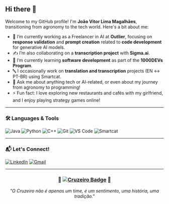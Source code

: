 ## Hi there 👋

Welcome to my GitHub profile! I'm **João Vitor Lima Magalhães**, transitioning from agronomy to the tech world. Here's a bit about me:

- 🛄 I’m currently working as a Freelancer in AI at **Outlier**, focusing on **response validation** and **prompt creation** related to **code development** for generative AI models.
- ✍️ I’m also collaborating on a **transcription project** with **Sigma.ai**.
- 🌱 I’m currently learning **software development** as part of the **1000DEVs Program**.
- 🔤 I occasionally work on **translation and transcription** projects (EN ↔ PT-BR) using Smartcat.
- 💬 Ask me about anything tech or AI-related, or even about my journey from agronomy to programming!
- ⚡ Fun fact: I love exploring new restaurants and cafés with my girlfriend, and I enjoy playing strategy games online!

---

### 🛠️ Languages & Tools
![Java](https://img.shields.io/badge/Java-ED8B00?style=for-the-badge&logo=java&logoColor=white)
![Python](https://img.shields.io/badge/Python-3776AB?style=for-the-badge&logo=python&logoColor=white)
![C++](https://img.shields.io/badge/C++-00599C?style=for-the-badge&logo=cplusplus&logoColor=white)
![Git](https://img.shields.io/badge/Git-F05032?style=for-the-badge&logo=git&logoColor=white)
![VS Code](https://img.shields.io/badge/VS_Code-007ACC?style=for-the-badge&logo=visual-studio-code&logoColor=white)
![Smartcat](https://img.shields.io/badge/Smartcat-4CAF50?style=for-the-badge&logo=smartcat&logoColor=white)

---

### 📬 Let's Connect!
[![LinkedIn](https://img.shields.io/badge/LinkedIn-0077B5?style=for-the-badge&logo=linkedin&logoColor=white)](https://www.linkedin.com/in/joaovitorlm/)
[![Gmail](https://img.shields.io/badge/Gmail-D14836?style=for-the-badge&logo=gmail&logoColor=white)](mailto:jvlima.1000@gmail.com)

---

<div align="center">
  <h3>🦊 <a href="https://www.youtube.com/@cruzeiro" target="_blank"><img src="https://img.shields.io/badge/Cruzeiro-Maior%20de%20Minas-0000FF?style=for-the-badge&logo=football&logoColor=white" alt="Cruzeiro Badge"></a> 🦊</h3>
  <p><em>"O Cruzeiro não é apenas um time, é um sentimento, uma história, uma tradição."</em></p>
</div>
